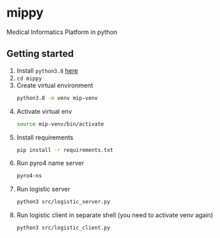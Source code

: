 # mippy
Medical Informatics Platform in python

## Getting started

1. Install `python3.8` [here](https://www.python.org/downloads/)
2. `cd mippy`
3. Create virtual environment
    ```bash
    python3.8 -m venv mip-venv
    ```
4. Activate virtual env
    ```bash
    source mip-venv/bin/activate
    ```
5. Install requirements
    ```bash
   pip install -r requirements.txt 
   ```
6. Run pyro4 name server
    ```bash
   pyro4-ns 
   ```
7. Run logistic server
    ```bash
   python3 src/logistic_server.py 
   ```
7. Run logistic client in separate shell (you need to activate venv again)
    ```bash
    python3 src/logistic_client.py
   ```